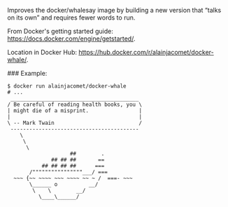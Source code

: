 Improves the docker/whalesay image by building a new version that “talks on its own” and requires fewer words to run.

From Docker's getting started guide: https://docs.docker.com/engine/getstarted/.

Location in Docker Hub: https://hub.docker.com/r/alainjacomet/docker-whale/.

### Example:

```
$ docker run alainjacomet/docker-whale
# ... 
 _________________________________________ 
/ Be careful of reading health books, you \
| might die of a misprint.                |
|                                         |
\ -- Mark Twain                           /
 ----------------------------------------- 
    \
     \
      \     
                    ##        .            
              ## ## ##       ==            
           ## ## ## ##      ===            
       /""""""""""""""""___/ ===        
  ~~~ {~~ ~~~~ ~~~ ~~~~ ~~ ~ /  ===- ~~~   
       \______ o          __/            
        \    \        __/             
          \____\______/   
```
